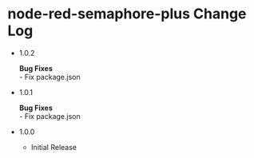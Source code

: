   # node-red-semaphore-plus Change Log

  - 1.0.2
      
      **Bug Fixes**  
        - Fix package.json

  - 1.0.1
      
      **Bug Fixes**  
        - Fix package.json
  
  
  - 1.0.0
    - Initial Release

    


